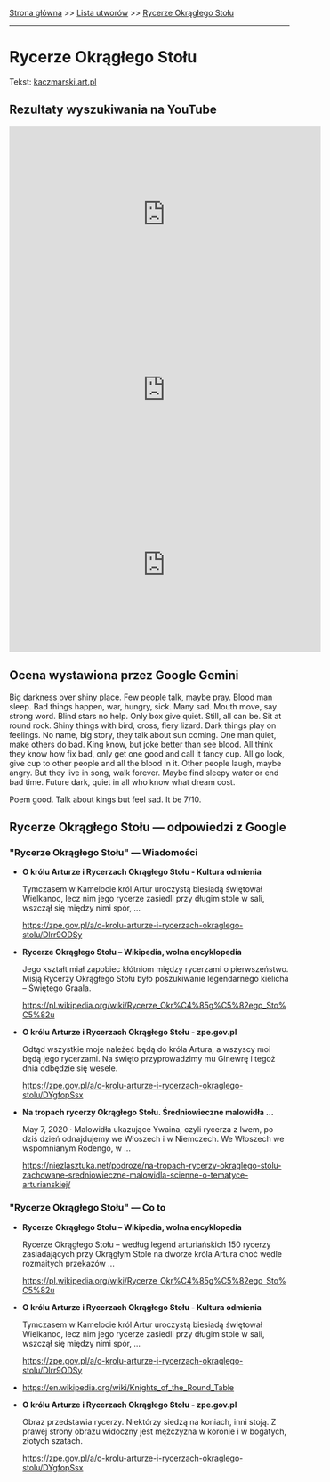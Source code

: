 [Strona główna](../index.md) >> [Lista utworów](../list.md) >> [Rycerze Okrągłego Stołu](527.md)

---

# Rycerze Okrągłego Stołu

Tekst: [kaczmarski.art.pl](https://www.kaczmarski.art.pl/tworczosc/wiersze/rycerze-okraglego-stolu/)

## Rezultaty wyszukiwania na YouTube

<iframe width="560" height="315" src="https://www.youtube.com/embed/8B73e9WFiPY?si=IdontcarewhotheIRSsendsImnotpayingtaxes" title="YouTube video player" frameborder="0" allow="accelerometer; autoplay; clipboard-write; encrypted-media; gyroscope; picture-in-picture; web-share" referrerpolicy="strict-origin-when-cross-origin" allowfullscreen></iframe>

<iframe width="560" height="315" src="https://www.youtube.com/embed/NTNcxGVgn9I?si=IdontcarewhotheIRSsendsImnotpayingtaxes" title="YouTube video player" frameborder="0" allow="accelerometer; autoplay; clipboard-write; encrypted-media; gyroscope; picture-in-picture; web-share" referrerpolicy="strict-origin-when-cross-origin" allowfullscreen></iframe>

<iframe width="560" height="315" src="https://www.youtube.com/embed/ihb7A3j6n4o?si=IdontcarewhotheIRSsendsImnotpayingtaxes" title="YouTube video player" frameborder="0" allow="accelerometer; autoplay; clipboard-write; encrypted-media; gyroscope; picture-in-picture; web-share" referrerpolicy="strict-origin-when-cross-origin" allowfullscreen></iframe>

## Ocena wystawiona przez Google Gemini

Big darkness over shiny place. Few people talk, maybe pray. Blood man sleep. Bad things happen, war, hungry, sick. Many sad. Mouth move, say strong word. Blind stars no help. Only box give quiet. Still, all can be. Sit at round rock. Shiny things with bird, cross, fiery lizard. Dark things play on feelings. No name, big story, they talk about sun coming. One man quiet, make others do bad. King know, but joke better than see blood. All think they know how fix bad, only get one good and call it fancy cup. All go look, give cup to other people and all the blood in it. Other people laugh, maybe angry. But they live in song, walk forever. Maybe find sleepy water or end bad time. Future dark, quiet in all who know what dream cost.

Poem good. Talk about kings but feel sad. It be 7/10.


## Rycerze Okrągłego Stołu — odpowiedzi z Google

### "Rycerze Okrągłego Stołu" — Wiadomości

- **O królu Arturze i Rycerzach Okrągłego Stołu - Kultura odmienia**

    Tymczasem w Kamelocie król Artur uroczystą biesiadą świętował Wielkanoc, lecz nim jego rycerze zasiedli przy długim stole w sali, wszczął się między nimi spór, ... 

   <https://zpe.gov.pl/a/o-krolu-arturze-i-rycerzach-okraglego-stolu/Dlrr9ODSy>
- **Rycerze Okrągłego Stołu – Wikipedia, wolna encyklopedia**

    Jego kształt miał zapobiec kłótniom między rycerzami o pierwszeństwo. Misją Rycerzy Okrągłego Stołu było poszukiwanie legendarnego kielicha – Świętego Graala. 

   <https://pl.wikipedia.org/wiki/Rycerze_Okr%C4%85g%C5%82ego_Sto%C5%82u>
- **O królu Arturze i Rycerzach Okrągłego Stołu - zpe.gov.pl**

    Odtąd wszystkie moje należeć będą do króla Artura, a wszyscy moi będą jego rycerzami. Na święto przyprowadzimy mu Ginewrę i tegoż dnia odbędzie się wesele. 

   <https://zpe.gov.pl/a/o-krolu-arturze-i-rycerzach-okraglego-stolu/DYgfopSsx>
- **Na tropach rycerzy Okrągłego Stołu. Średniowieczne malowidła ...**

    May 7, 2020  ·  Malowidła ukazujące Ywaina, czyli rycerza z lwem, po dziś dzień odnajdujemy we Włoszech i w Niemczech. We Włoszech we wspomnianym Rodengo, w ... 

   <https://niezlasztuka.net/podroze/na-tropach-rycerzy-okraglego-stolu-zachowane-sredniowieczne-malowidla-scienne-o-tematyce-arturianskiej/>

### "Rycerze Okrągłego Stołu" — Co to

- **Rycerze Okrągłego Stołu – Wikipedia, wolna encyklopedia**

    Rycerze Okrągłego Stołu – według legend arturiańskich 150 rycerzy zasiadających przy Okrągłym Stole na dworze króla Artura choć wedle rozmaitych przekazów ... 

   <https://pl.wikipedia.org/wiki/Rycerze_Okr%C4%85g%C5%82ego_Sto%C5%82u>
- **O królu Arturze i Rycerzach Okrągłego Stołu - Kultura odmienia**

    Tymczasem w Kamelocie król Artur uroczystą biesiadą świętował Wielkanoc, lecz nim jego rycerze zasiedli przy długim stole w sali, wszczął się między nimi spór, ... 

   <https://zpe.gov.pl/a/o-krolu-arturze-i-rycerzach-okraglego-stolu/Dlrr9ODSy>
- <https://en.wikipedia.org/wiki/Knights_of_the_Round_Table>
- **O królu Arturze i Rycerzach Okrągłego Stołu - zpe.gov.pl**

    Obraz przedstawia rycerzy. Niektórzy siedzą na koniach, inni stoją. Z prawej strony obrazu widoczny jest mężczyzna w koronie i w bogatych, złotych szatach. 

   <https://zpe.gov.pl/a/o-krolu-arturze-i-rycerzach-okraglego-stolu/DYgfopSsx>

